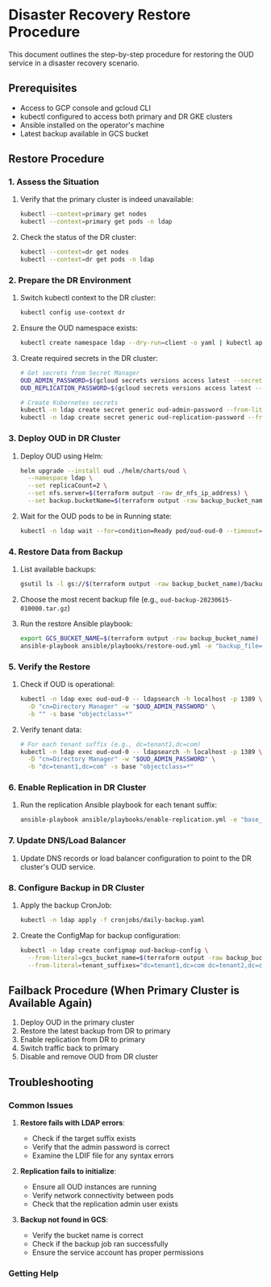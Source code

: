 # Disaster Recovery Restore Procedure

This document outlines the step-by-step procedure for restoring the OUD service in a disaster recovery scenario.

## Prerequisites

- Access to GCP console and gcloud CLI
- kubectl configured to access both primary and DR GKE clusters
- Ansible installed on the operator's machine
- Latest backup available in GCS bucket

## Restore Procedure

### 1. Assess the Situation

1. Verify that the primary cluster is indeed unavailable:
   ```bash
   kubectl --context=primary get nodes
   kubectl --context=primary get pods -n ldap
   ```

2. Check the status of the DR cluster:
   ```bash
   kubectl --context=dr get nodes
   kubectl --context=dr get pods -n ldap
   ```

### 2. Prepare the DR Environment

1. Switch kubectl context to the DR cluster:
   ```bash
   kubectl config use-context dr
   ```

2. Ensure the OUD namespace exists:
   ```bash
   kubectl create namespace ldap --dry-run=client -o yaml | kubectl apply -f -
   ```

3. Create required secrets in the DR cluster:
   ```bash
   # Get secrets from Secret Manager
   OUD_ADMIN_PASSWORD=$(gcloud secrets versions access latest --secret=oud-admin-password)
   OUD_REPLICATION_PASSWORD=$(gcloud secrets versions access latest --secret=oud-replication-password)
   
   # Create Kubernetes secrets
   kubectl -n ldap create secret generic oud-admin-password --from-literal=password=$OUD_ADMIN_PASSWORD
   kubectl -n ldap create secret generic oud-replication-password --from-literal=password=$OUD_REPLICATION_PASSWORD
   ```

### 3. Deploy OUD in DR Cluster

1. Deploy OUD using Helm:
   ```bash
   helm upgrade --install oud ./helm/charts/oud \
     --namespace ldap \
     --set replicaCount=2 \
     --set nfs.server=$(terraform output -raw dr_nfs_ip_address) \
     --set backup.bucketName=$(terraform output -raw backup_bucket_name)
   ```

2. Wait for the OUD pods to be in Running state:
   ```bash
   kubectl -n ldap wait --for=condition=Ready pod/oud-oud-0 --timeout=300s
   ```

### 4. Restore Data from Backup

1. List available backups:
   ```bash
   gsutil ls -l gs://$(terraform output -raw backup_bucket_name)/backups/ | sort -k 2
   ```

2. Choose the most recent backup file (e.g., `oud-backup-20230615-010000.tar.gz`)

3. Run the restore Ansible playbook:
   ```bash
   export GCS_BUCKET_NAME=$(terraform output -raw backup_bucket_name)
   ansible-playbook ansible/playbooks/restore-oud.yml -e "backup_file=oud-backup-20230615-010000.tar.gz"
   ```

### 5. Verify the Restore

1. Check if OUD is operational:
   ```bash
   kubectl -n ldap exec oud-oud-0 -- ldapsearch -h localhost -p 1389 \
     -D "cn=Directory Manager" -w "$OUD_ADMIN_PASSWORD" \
     -b "" -s base "objectclass=*"
   ```

2. Verify tenant data:
   ```bash
   # For each tenant suffix (e.g., dc=tenant1,dc=com)
   kubectl -n ldap exec oud-oud-0 -- ldapsearch -h localhost -p 1389 \
     -D "cn=Directory Manager" -w "$OUD_ADMIN_PASSWORD" \
     -b "dc=tenant1,dc=com" -s base "objectclass=*"
   ```

### 6. Enable Replication in DR Cluster

1. Run the replication Ansible playbook for each tenant suffix:
   ```bash
   ansible-playbook ansible/playbooks/enable-replication.yml -e "base_dn=dc=tenant1,dc=com"
   ```

### 7. Update DNS/Load Balancer

1. Update DNS records or load balancer configuration to point to the DR cluster's OUD service.

### 8. Configure Backup in DR Cluster

1. Apply the backup CronJob:
   ```bash
   kubectl -n ldap apply -f cronjobs/daily-backup.yaml
   ```

2. Create the ConfigMap for backup configuration:
   ```bash
   kubectl -n ldap create configmap oud-backup-config \
     --from-literal=gcs_bucket_name=$(terraform output -raw backup_bucket_name) \
     --from-literal=tenant_suffixes="dc=tenant1,dc=com dc=tenant2,dc=com"
   ```

## Failback Procedure (When Primary Cluster is Available Again)

1. Deploy OUD in the primary cluster
2. Restore the latest backup from DR to primary
3. Enable replication from DR to primary
4. Switch traffic back to primary
5. Disable and remove OUD from DR cluster

## Troubleshooting

### Common Issues

1. **Restore fails with LDAP errors**:
   - Check if the target suffix exists
   - Verify that the admin password is correct
   - Examine the LDIF file for any syntax errors

2. **Replication fails to initialize**:
   - Ensure all OUD instances are running
   - Verify network connectivity between pods
   - Check that the replication admin user exists

3. **Backup not found in GCS**:
   - Verify the bucket name is correct
   - Check if the backup job ran successfully
   - Ensure the service account has proper permissions

### Getting Help

